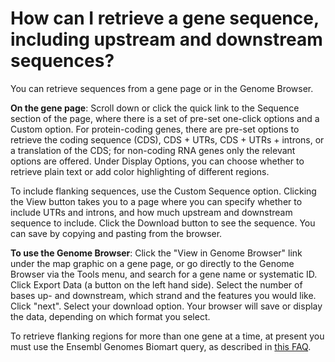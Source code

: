 # How can I retrieve a gene sequence, including upstream and downstream sequences?
<!-- pombase_categories: Gene Page,Genome Browser,Sequence Retrieval -->

You can retrieve sequences from a gene page or in the Genome Browser.

**On the gene page**: Scroll down or click the quick link to the Sequence
section of the page, where there is a set of pre-set one-click options
and a Custom option. For protein-coding genes, there are pre-set options
to retrieve the coding sequence (CDS), CDS + UTRs, CDS + UTRs + introns,
or a translation of the CDS; for non-coding RNA genes only the relevant
options are offered. Under Display Options, you can choose whether to
retrieve plain text or add color highlighting of different regions.

To include flanking sequences, use the Custom Sequence option. Clicking
the View button takes you to a page where you can specify whether to
include UTRs and introns, and how much upstream and downstream sequence
to include. Click the Download button to see the sequence. You can save
by copying and pasting from the browser.

**To use the Genome Browser**: Click the "View in Genome Browser" link
under the map graphic on a gene page, or go directly to the Genome
Browser via the Tools menu, and search for a gene name or systematic ID.
Click Export Data (a button on the left hand side). Select the number of
bases up- and downstream, which strand and the features you would like.
Click "next". Select your download option. Your browser will save or
display the data, depending on which format you select.

To retrieve flanking regions for more than one gene at a time, at
present you must use the Ensembl Genomes Biomart query, as described in
[this FAQ](/faq/can-i-download-sequences-many-genes-once-including-flanking-regions).

